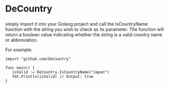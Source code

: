 # DeCountry

###
simply import it into your Golang project and call the IsCountryName function with the string you wish to check as its parameter. The function will return a boolean value indicating whether the string is a valid country name or abbreviation.

For example:

```
import "github.com/DeCountry"

func main() {
   isValid := DeCountry.IsCountryName("Japan")
   fmt.Println(isValid) // Output: true
}

```
